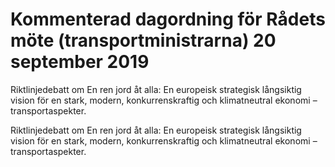 # Kommenterad dagordning för Rådets möte (transportministrarna) 20 september 2019

Riktlinjedebatt om En ren jord åt alla: En europeisk strategisk långsiktig vision för en stark, modern, konkurrenskraftig och klimatneutral ekonomi – transportaspekter.

Riktlinjedebatt om En ren jord åt alla: En europeisk strategisk långsiktig vision för en stark, modern, konkurrenskraftig och klimatneutral ekonomi – transportaspekter.
